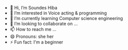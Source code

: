 - 👋 Hi, I’m Soundes Hiba
- 👀 I’m interested in Voice acting & programming 
- 🌱 I’m currently learning Computer science engineering 
- 💞️ I’m looking to collaborate on ...
- 📫 How to reach me ...
- 😄 Pronouns: she her
- ⚡ Fun fact: I'm a beginner 

<!---
korichisoundes/korichisoundes is a ✨ special ✨ repository because its `README.md` (this file) appears on your GitHub profile.
You can click the Preview link to take a look at your changes.
--->
